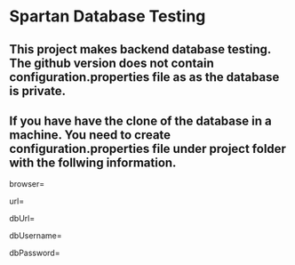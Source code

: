 # Spartan Database Testing
## This project makes backend database testing. The github version does not contain configuration.properties file as as the database is private. 
## If you have have the clone of the database in a machine. You need to create configuration.properties file under project folder with the follwing information.

browser=

url=

dbUrl=

dbUsername=

dbPassword=
